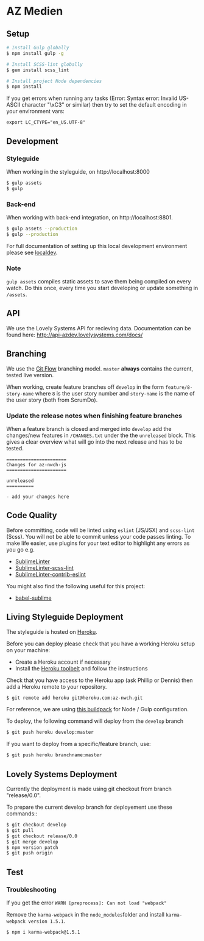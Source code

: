 # AZ Medien

## Setup

```sh
# Install Gulp globally
$ npm install gulp -g

# Install SCSS-lint globally
$ gem install scss_lint

# Install project Node dependencies
$ npm install
```

If you get errors when running any tasks (Error: Syntax error: Invalid US-ASCII character "\xC3" or similar) then try to set the default encoding in your environment vars:
```
export LC_CTYPE="en_US.UTF-8"
```

## Development

### Styleguide

When working in the styleguide, on http://localhost:8000

```sh
$ gulp assets
$ gulp
```

### Back-end

When working with back-end integration, on http://localhost:8801.


```sh
$ gulp assets --production
$ gulp --production
```

For full documentation of setting up this local development environment please see [localdev](localdev).

### Note

`gulp assets` compiles static assets to save them being compiled on every watch. Do this once, every time you start developing or update something in `/assets`.

## API

We use the Lovely Systems API for recieving data. Documentation can be found here:
http://api-azdev.lovelysystems.com/docs/

## Branching

We use the [Git Flow](https://www.atlassian.com/git/tutorials/comparing-workflows/gitflow-workflow/) branching model. `master` **always** contains the current, tested live version.

When working, create feature branches off `develop` in the form `feature/8-story-name` where `8` is the user story number and `story-name` is the name of the user story (both from ScrumDo).

### Update the release notes when finishing feature branches

When a feature branch is closed and merged into `develop` add the changes/new features in `/CHANGES.txt` under the the `unreleased` block. This gives a clear overview what will go into the next release and has to be tested.

```
======================
Changes for az-nwch-js
======================

unreleased
==========

- add your changes here

```

## Code Quality

Before committing, code will be linted using `eslint` (JS/JSX) and `scss-lint` (Scss). You will not be able to commit unless your code passes linting. To make life easier, use plugins for your text editor to highlight any errors as you go e.g.

- [Sublime​Linter](https://packagecontrol.io/packages/SublimeLinter)
- [SublimeLinter-scss-lint](https://packagecontrol.io/packages/SublimeLinter-contrib-scss-lint)
- [Sublime​Linter-contrib-eslint](https://packagecontrol.io/packages/SublimeLinter-contrib-eslint)

You might also find the following useful for this project:

- [babel-sublime](https://github.com/babel/babel-sublime)


## Living Styleguide Deployment

The styleguide is hosted on [Heroku](http://az-nwch.herokuapp.com/styleguide).

Before you can deploy please check that you have a working Heroku setup on your machine:
- Create a Heroku account if necessary
- Install the [Heroku toolbelt](https://toolbelt.heroku.com/) and follow the instructions

Check that you have access to the Heroku app (ask Phillip or Dennis) then add a Heroku remote to your repository.

```sh
$ git remote add heroku git@heroku.com:az-nwch.git
```

For reference, we are using [this buildpack](https://github.com/robgraeber/heroku-buildpack-nodejs-bower-gulp) for Node / Gulp configuration.

To deploy, the following command will deploy from the `develop` branch

```sh
$ git push heroku develop:master
```

If you want to deploy from a specific/feature branch, use:

```sh
$ git push heroku branchname:master
```

## Lovely Systems Deployment

Currently the deployment is made using git checkout from branch "release/0.0".

To prepare the current develop branch for deployement use these commands::

```sh
$ git checkout develop
$ git pull
$ git checkout release/0.0
$ git merge develop
$ npm version patch
$ git push origin
```

## Test

### Troubleshooting

If you get the error `WARN [preprocess]: Can not load "webpack"`

Remove the `karma-webpack` in the `node_modules`folder and install `karma-webpack version 1.5.1`.

```sh
$ npm i karma-webpack@1.5.1
```
